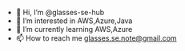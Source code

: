 - 👋 Hi, I’m @glasses-se-hub
- 👀 I’m interested in AWS,Azure,Java
- 🌱 I’m currently learning AWS,Azure
- 📫 How to reach me glasses.se.note@gmail.com

<!---
glasses-se-hub/glasses-se-hub is a ✨ special ✨ repository because its `README.md` (this file) appears on your GitHub profile.
You can click the Preview link to take a look at your changes.
--->
